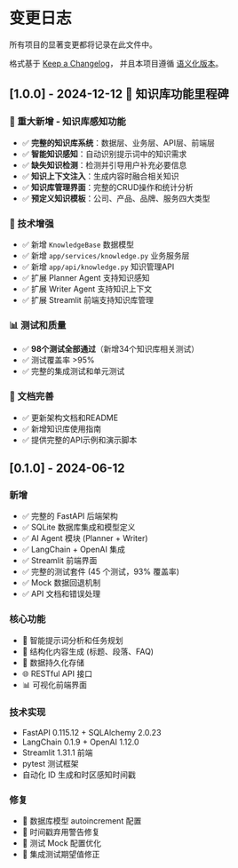# 变更日志

所有项目的显著变更都将记录在此文件中。

格式基于 [Keep a Changelog](https://keepachangelog.com/zh-CN/1.0.0/)，
并且本项目遵循 [语义化版本](https://semver.org/lang/zh-CN/)。

## [1.0.0] - 2024-12-12 🎉 知识库功能里程碑

### 🧠 重大新增 - 知识库感知功能
- ✅ **完整的知识库系统**：数据层、业务层、API层、前端层
- ✅ **智能知识感知**：自动识别提示词中的知识需求
- ✅ **缺失知识检测**：检测并引导用户补充必要信息
- ✅ **知识上下文注入**：生成内容时融合相关知识
- ✅ **知识库管理界面**：完整的CRUD操作和统计分析
- ✅ **预定义知识模板**：公司、产品、品牌、服务四大类型

### 🔧 技术增强
- ✅ 新增 `KnowledgeBase` 数据模型
- ✅ 新增 `app/services/knowledge.py` 业务服务层
- ✅ 新增 `app/api/knowledge.py` 知识管理API
- ✅ 扩展 Planner Agent 支持知识感知
- ✅ 扩展 Writer Agent 支持知识上下文
- ✅ 扩展 Streamlit 前端支持知识库管理

### 📊 测试和质量
- ✅ **98个测试全部通过**（新增34个知识库相关测试）
- ✅ 测试覆盖率 >95%
- ✅ 完整的集成测试和单元测试

### 📖 文档完善
- ✅ 更新架构文档和README
- ✅ 新增知识库使用指南
- ✅ 提供完整的API示例和演示脚本

## [0.1.0] - 2024-06-12

### 新增
- ✅ 完整的 FastAPI 后端架构
- ✅ SQLite 数据库集成和模型定义
- ✅ AI Agent 模块 (Planner + Writer)
- ✅ LangChain + OpenAI 集成
- ✅ Streamlit 前端界面
- ✅ 完整的测试套件 (45 个测试，93% 覆盖率)
- ✅ Mock 数据回退机制
- ✅ API 文档和错误处理

### 核心功能
- 🤖 智能提示词分析和任务规划
- 📝 结构化内容生成 (标题、段落、FAQ)
- 💾 数据持久化存储
- 🌐 RESTful API 接口
- 📊 可视化前端界面

### 技术实现
- FastAPI 0.115.12 + SQLAlchemy 2.0.23
- LangChain 0.1.9 + OpenAI 1.12.0
- Streamlit 1.31.1 前端
- pytest 测试框架
- 自动化 ID 生成和时区感知时间戳

### 修复
- 🔧 数据库模型 autoincrement 配置
- 🔧 时间戳弃用警告修复
- 🔧 测试 Mock 配置优化
- 🔧 集成测试期望值修正